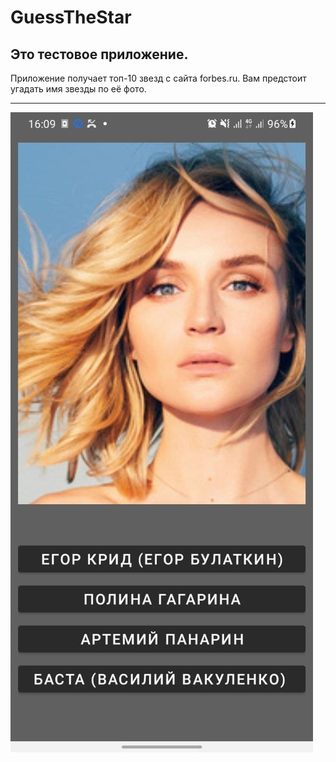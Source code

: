 # GuessTheStar
## Это тестовое приложение.
Приложение получает топ-10 звезд с сайта forbes.ru. Вам предстоит угадать имя звезды по её фото.
***
![Image alt](https://github.com/Masharo/GuessTheStar/blob/master/GitResources/TopStar.jpg)
